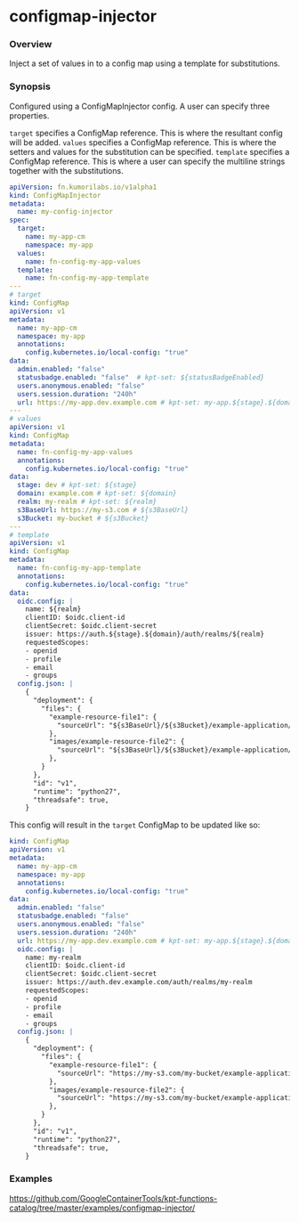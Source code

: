 # configmap-injector

### Overview

<!--mdtogo:Short-->

Inject a set of values in to a config map using a template for substitutions.

<!--mdtogo-->

### Synopsis

<!--mdtogo:Long-->

Configured using a ConfigMapInjector config. A user can specify three properties.

`target` specifies a ConfigMap reference. This is where the resultant config will be added.
`values` specifies a ConfigMap reference. This is where the setters and values for the substitution can be specified.
`template` specifies a ConfigMap reference. This is where a user can specify the multiline strings together with the substitutions.

```yaml
apiVersion: fn.kumorilabs.io/v1alpha1
kind: ConfigMapInjector
metadata:
  name: my-config-injector
spec:
  target:
    name: my-app-cm
    namespace: my-app
  values:
    name: fn-config-my-app-values
  template:
    name: fn-config-my-app-template
---
# target
kind: ConfigMap
apiVersion: v1
metadata:
  name: my-app-cm
  namespace: my-app
  annotations:
    config.kubernetes.io/local-config: "true"
data:
  admin.enabled: "false"
  statusbadge.enabled: "false"  # kpt-set: ${statusBadgeEnabled}
  users.anonymous.enabled: "false"
  users.session.duration: "240h"
  url: https://my-app.dev.example.com # kpt-set: my-app.${stage}.${domain}
---
# values
apiVersion: v1
kind: ConfigMap
metadata:
  name: fn-config-my-app-values
  annotations:
    config.kubernetes.io/local-config: "true"
data:
  stage: dev # kpt-set: ${stage}
  domain: example.com # kpt-set: ${domain}
  realm: my-realm # kpt-set: ${realm}
  s3BaseUrl: https://my-s3.com # ${s3BaseUrl}
  s3Bucket: my-bucket # ${s3Bucket}
---
# template
apiVersion: v1
kind: ConfigMap
metadata:
  name: fn-config-my-app-template
  annotations:
    config.kubernetes.io/local-config: "true"
data:
  oidc.config: |
    name: ${realm}
    clientID: $oidc.client-id
    clientSecret: $oidc.client-secret
    issuer: https://auth.${stage}.${domain}/auth/realms/${realm}
    requestedScopes:
    - openid
    - profile
    - email
    - groups
  config.json: |
    {
      "deployment": {
        "files": {
          "example-resource-file1": {
            "sourceUrl": "${s3BaseUrl}/${s3Bucket}/example-application/example-resource-file1"
          },
          "images/example-resource-file2": {
            "sourceUrl": "${s3BaseUrl}/${s3Bucket}/example-application/images/example-resource-file2"
          },
        }
      },
      "id": "v1",
      "runtime": "python27",
      "threadsafe": true,
    }
```

This config will result in the `target` ConfigMap to be updated like so:

```yaml
kind: ConfigMap
apiVersion: v1
metadata:
  name: my-app-cm
  namespace: my-app
  annotations:
    config.kubernetes.io/local-config: "true"
data:
  admin.enabled: "false"
  statusbadge.enabled: "false"
  users.anonymous.enabled: "false"
  users.session.duration: "240h"
  url: https://my-app.dev.example.com # kpt-set: my-app.${stage}.${domain}
  oidc.config: |
    name: my-realm
    clientID: $oidc.client-id
    clientSecret: $oidc.client-secret
    issuer: https://auth.dev.example.com/auth/realms/my-realm
    requestedScopes:
    - openid
    - profile
    - email
    - groups
  config.json: |
    {
      "deployment": {
        "files": {
          "example-resource-file1": {
            "sourceUrl": "https://my-s3.com/my-bucket/example-application/example-resource-file1"
          },
          "images/example-resource-file2": {
            "sourceUrl": "https://my-s3.com/my-bucket/example-application/images/example-resource-file2"
          },
        }
      },
      "id": "v1",
      "runtime": "python27",
      "threadsafe": true,
    }

```

<!--mdtogo-->

### Examples

<!-- TODO: update the following link to web page -->

<!--mdtogo:Examples-->

https://github.com/GoogleContainerTools/kpt-functions-catalog/tree/master/examples/configmap-injector/

<!--mdtogo-->
